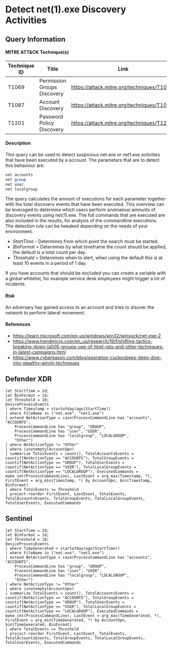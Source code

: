 # Detect net(1).exe Discovery Activities

## Query Information

#### MITRE ATT&CK Technique(s)

| Technique ID | Title    | Link    |
| ---  | --- | --- |
| T1069 | Permission Groups Discovery | https://attack.mitre.org/techniques/T1069/ |
| T1087 | Account Discovery | https://attack.mitre.org/techniques/T1087/ |
| T1201 | Password Policy Discovery | https://attack.mitre.org/techniques/T1201/ |

#### Description
This query can be used to detect suspicious net.exe or net1.exe activities that have been executed by a account. The parameters that are to detect this behaviour are:
```PowerShell
net accounts
net group
net user
net localgroup
```
The query calculates the amount of executions for each parameter together with the total discovery events that have been executed. This overview can be leveraged to determine which users perform anomalous amounts of discovery events using net(1).exe. The full commands that are executed are also included in the results, for analysis of the commandline executions. The detection rule can be tweaked depending on the needs of your environment. 
- *StartTime* - Determines from which point the search must be started.
- *BinFormat* = Determines by what timeframe the count should be applied, the default is a total count per day.
- *Threshold* = Determines when to alert, when using the default this is at least 10 events in a period of 1 day. 

If you have accounts that should be excluded you can create a variable with a global whitelist, for example service desk employees might trigger a lot of incidents.

#### Risk
An adversary has gained access to an account and tries to disover the network to perform lateral movement.

#### References
- https://learn.microsoft.com/en-us/windows/win32/winsock/net-exe-2
- https://www.trendmicro.com/en_us/research/19/f/shifting-tactics-breaking-down-ta505-groups-use-of-html-rats-and-other-techniques-in-latest-campaigns.html
- https://www.cybereason.com/blog/operation-cuckoobees-deep-dive-into-stealthy-winnti-techniques

## Defender XDR
```KQL
let StartTime = 2d;
let BinFormat = 1d;
let Threshold = 10;
DeviceProcessEvents
| where Timestamp > startofday(ago(StartTime))
| where FileName in ("net.exe", "net1.exe")
| extend NetActionType = case(ProcessCommandLine has "accounts", "ACCOUNTS", 
    ProcessCommandLine has "group", "GROUP", 
    ProcessCommandLine has "user", "USER", 
    ProcessCommandLine has "localgroup", "LOCALGROUP", 
    "Other")
| where NetActionType != "Other"
| where isnotempty(AccountUpn)
| summarize TotalEvents = count(), TotalAccountsEvents = countif(NetActionType == "ACCOUNTS"), TotalGroupEvents = countif(NetActionType == "GROUP"), TotalUserEvents = countif(NetActionType == "USER"), TotalLocalGroupEvents = countif(NetActionType == "LOCALGROUP"), ExecutedCommands = make_set(ProcessCommandLine), LastEvent = arg_max(Timestamp, *), FirstEvent = arg_min(Timestamp, *) by AccountUpn, bin(Timestamp, BinFormat)
| where TotalEvents >= Threshold
| project-reorder FirstEvent, LastEvent, TotalEvents, TotalAccountsEvents, TotalGroupEvents, TotalLocalGroupEvents, TotalUserEvents, ExecutedCommands
```
## Sentinel
```KQL
let StartTime = 2d;
let BinFormat = 1d;
let Threshold = 10;
DeviceProcessEvents
| where TimeGenerated > startofday(ago(StartTime))
| where FileName in ("net.exe", "net1.exe")
| extend NetActionType = case(ProcessCommandLine has "accounts", "ACCOUNTS", 
    ProcessCommandLine has "group", "GROUP", 
    ProcessCommandLine has "user", "USER", 
    ProcessCommandLine has "localgroup", "LOCALGROUP", 
    "Other")
| where NetActionType != "Other"
| where isnotempty(AccountUpn)
| summarize TotalEvents = count(), TotalAccountsEvents = countif(NetActionType == "ACCOUNTS"), TotalGroupEvents = countif(NetActionType == "GROUP"), TotalUserEvents = countif(NetActionType == "USER"), TotalLocalGroupEvents = countif(NetActionType == "LOCALGROUP"), ExecutedCommands = make_set(ProcessCommandLine), LastEvent = arg_max(TimeGenerated, *), FirstEvent = arg_min(TimeGenerated, *) by AccountUpn, bin(TimeGenerated, BinFormat)
| where TotalEvents >= Threshold
| project-reorder FirstEvent, LastEvent, TotalEvents, TotalAccountsEvents, TotalGroupEvents, TotalLocalGroupEvents, TotalUserEvents, ExecutedCommands
```
